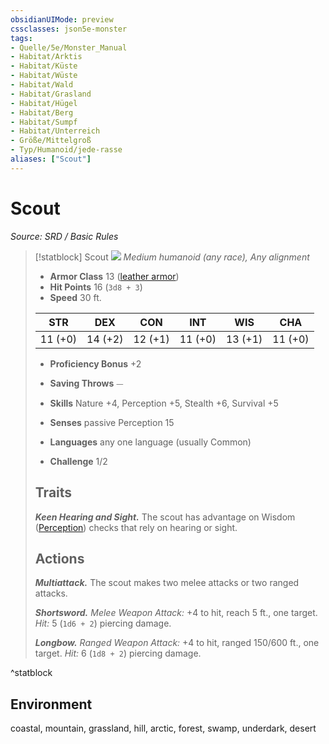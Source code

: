 ```yaml
---
obsidianUIMode: preview
cssclasses: json5e-monster
tags:
- Quelle/5e/Monster_Manual
- Habitat/Arktis
- Habitat/Küste
- Habitat/Wüste
- Habitat/Wald
- Habitat/Grasland
- Habitat/Hügel
- Habitat/Berg
- Habitat/Sumpf
- Habitat/Unterreich
- Größe/Mittelgroß
- Typ/Humanoid/jede-rasse
aliases: ["Scout"]
---
```

# Scout
*Source: SRD / Basic Rules*  

> [!statblock] Scout
> ![](compendium/bestiary/humanoid/token/scout.png#token)
> *Medium humanoid (any race), Any alignment*
> 
> - **Armor Class** 13  ([leather armor](compendium/items/leather-armor.md))
> - **Hit Points** 16 (`3d8 + 3`)
> - **Speed** 30 ft.
> 
> |STR|DEX|CON|INT|WIS|CHA|
> |:---:|:---:|:---:|:---:|:---:|:---:|
> |11 (+0)|14 (+2)|12 (+1)|11 (+0)|13 (+1)|11 (+0)|
> 
> - **Proficiency Bonus** +2
> - **Saving Throws** ⏤
> - **Skills** Nature +4, Perception +5, Stealth +6, Survival +5
> - **Senses** passive Perception 15
> 
> - **Languages** any one language (usually Common)
> - **Challenge** 1/2
> 
> ## Traits
> 
> ***Keen Hearing and Sight.*** The scout has advantage on Wisdom ([Perception](rules/skills.md#Perception)) checks that rely on hearing or sight.
> 
> ## Actions
> 
> ***Multiattack.*** The scout makes two melee attacks or two ranged attacks.
> 
> ***Shortsword.*** *Melee Weapon Attack:* +4 to hit, reach 5 ft., one target. *Hit:* 5 (`1d6 + 2`) piercing damage.
> 
> ***Longbow.*** *Ranged Weapon Attack:* +4 to hit, ranged 150/600 ft., one target. *Hit:* 6 (`1d8 + 2`) piercing damage.

^statblock

## Environment

coastal, mountain, grassland, hill, arctic, forest, swamp, underdark, desert
